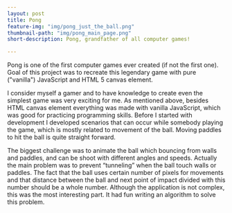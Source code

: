 ```yaml
---
layout: post
title: Pong
feature-img: "img/pong_just_the_ball.png"
thumbnail-path: "img/pong_main_page.png"
short-description: Pong, grandfather of all computer games!

---
```

Pong is one of the first computer games ever created (if not the first one). Goal of this project was to recreate this legendary game with pure ("vanilla") JavaScript and HTML 5 canvas element.  

I consider myself a gamer and to have knowledge to create even the simplest game was very exciting for me.  As mentioned above, besides HTML canvas element everything was made with vanilla JavaScript, which was good for practicing programming skills. Before I started with development I developed scenarios that can occur while somebody playing the game, which is mostly related to movement of the ball. Moving paddles to hit the ball is quite straight forward.   

The biggest challenge was to animate the ball which bouncing from walls and paddles, and can be shoot with different angles and speeds. Actually the main problem was to prevent “tunneling” when the ball touch walls or paddles. The fact that the ball uses certain number of pixels for movements and that distance between the ball and next point of impact divided with this number should be a whole number. Although the application is not complex, this was the most interesting part. It had fun writing an algorithm to solve this problem.  
